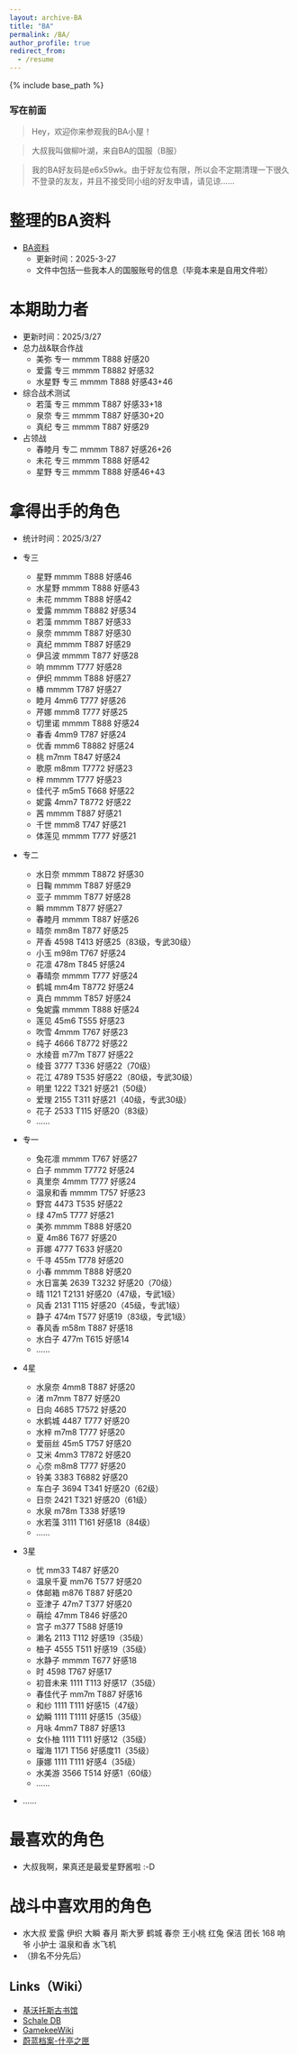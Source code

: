 ```yaml
---
layout: archive-BA
title: "BA"
permalink: /BA/
author_profile: true
redirect_from:
  - /resume
---
```


{% include base_path %}

<script>
    var sWord = prompt("请输入密码哦", "");
    var password = "1234567";
    var isCancle = false;
    while(sWord != password){
        if(sWord == null){
            isCancle = true;
            break;
        }
        else{
            sWord = prompt("请输入密码", "密码到底是多少呢？");
        }
    }
    if(!isCancle){
        alert("欢迎光临！");
    }
    else{
        location.replace("/homepage/");
        window.close();
    }
</script>

### 写在前面
> Hey，欢迎你来参观我的BA小屋！

> 大叔我叫做柳叶湖，来自BA的国服（B服）

> 我的BA好友码是e6x59wk。由于好友位有限，所以会不定期清理一下很久不登录的友友，并且不接受同小组的好友申请，请见谅……

整理的BA资料
======
* <a href="/files/BA.pdf" target="_blank">BA资料</a>
  * 更新时间：2025-3-27
  * 文件中包括一些我本人的国服账号的信息（毕竟本来是自用文件啦）

本期助力者
======
* 更新时间：2025/3/27
* 总力战&联合作战
  * 美弥 专一 mmmm T888 好感20 
  * 爱露 专三 mmmm T8882 好感32
  * 水星野 专三 mmmm T888 好感43+46
* 综合战术测试
  * 若藻 专三 mmmm T887 好感33+18
  * 泉奈 专三 mmmm T887 好感30+20
  * 真纪 专三 mmmm T887 好感29
* 占领战
  * 春睦月 专二 mmmm T887 好感26+26
  * 未花 专三 mmmm T888 好感42
  * 星野 专三 mmmm T888 好感46+43


拿得出手的角色
======
* 统计时间：2025/3/27

* 专三
  * 星野 mmmm T888 好感46
  * 水星野 mmmm T888 好感43
  * 未花 mmmm T888 好感42
  * 爱露 mmmm T8882 好感34
  * 若藻 mmmm T887 好感33
  * 泉奈 mmmm T887 好感30
  * 真纪 mmmm T887 好感29
  * 伊吕波 mmmm T877 好感28
  * 响 mmmm T777 好感28
  * 伊织 mmmm T888 好感27
  * 椿 mmmm T787 好感27
  * 睦月 4mm6 T777 好感26
  * 芹娜 mmm8 T777 好感25
  * 切里诺 mmmm T888 好感24
  * 春香 4mm9 T787 好感24
  * 优香 mmm6 T8882 好感24
  * 桃 m7mm T847 好感24
  * 歌原 m8mm T7772 好感23
  * 梓 mmmm T777 好感23
  * 佳代子 m5m5 T668 好感22
  * 妮露 4mm7 T8772 好感22
  * 茜 mmmm T887 好感21
  * 千世 mmm8 T747 好感21
  * 体莲见 mmmm T777 好感21

* 专二
  * 水日奈 mmmm T8872 好感30
  * 日鞠 mmmm T887 好感29
  * 亚子 mmmm T877 好感28
  * 瞬 mmmm T877 好感27
  * 春睦月 mmmm T887 好感26
  * 晴奈 mm8m T877 好感25
  * 芹香 4598 T413 好感25（83级，专武30级）
  * 小玉 m98m T767 好感24
  * 花凛 478m T845 好感24
  * 春晴奈 mmmm T777 好感24
  * 鹤城 mm4m T8772 好感24
  * 真白 mmmm T857 好感24
  * 兔妮露 mmmm T888 好感24
  * 莲见 45m6 T555 好感23
  * 吹雪 4mmm T767 好感23
  * 纯子 4666 T8772 好感22
  * 水绫音 m77m T877 好感22
  * 绫音 3777 T336 好感22（70级）
  * 花江 4789 T535 好感22（80级，专武30级）
  * 明里 1222 T321 好感21（50级）
  * 爱理 2155 T311 好感21（40级，专武30级）
  * 花子 2533 T115 好感20（83级）
  * ……

* 专一
  * 兔花凛 mmmm T767 好感27
  * 白子 mmmm T7772 好感24
  * 真里奈 4mmm T777 好感24
  * 温泉和香 mmmm T757 好感23
  * 野宫 4473 T535 好感22
  * 绿 47m5 T777 好感21
  * 美弥 mmmm T888 好感20
  * 夏 4m86 T677 好感20
  * 菲娜 4777 T633 好感20
  * 千寻 455m T778 好感20
  * 小春 mmmm T888 好感20
  * 水日富美 2639 T3232 好感20（70级）
  * 晴 1121 T2131 好感20（47级，专武1级）
  * 风香 2131 T115 好感20（45级，专武1级）
  * 静子 474m T577 好感19（83级，专武1级）
  * 春风香 m58m T887 好感18
  * 水白子 477m T615 好感14
  * ……

* 4星
  * 水泉奈 4mm8 T887 好感20
  * 渚 m7mm T877 好感20
  * 日向 4685 T7572 好感20
  * 水鹤城 4487 T777 好感20
  * 水梓 m7m8 T777 好感20
  * 爱丽丝 45m5 T757 好感20
  * 艾米 4mm3 T7872 好感20
  * 心奈 m8m8 T777 好感20
  * 铃美 3383 T6882 好感20
  * 车白子 3694 T341 好感20（62级）
  * 日奈 2421 T321 好感20（61级）
  * 水泉 m78m T338 好感19
  * 水若藻 3111 T161 好感18（84级）
  * ……

* 3星
  * 忧 mm33 T487 好感20
  * 温泉千夏 mm76 T577 好感20
  * 体邮箱 m876 T887 好感20
  * 亚津子 47m7 T377 好感20
  * 萌绘 47mm T846 好感20
  * 宫子 m377 T588 好感19
  * 濑名 2113 T112 好感19（35级）
  * 柚子 4555 T511 好感19（35级）
  * 水静子 mmmm T677 好感18
  * 时 4598 T767 好感17
  * 初音未来 1111 T113 好感17（35级）  
  * 春佳代子 mm7m T887 好感16
  * 和纱 1111 T111 好感15（47级）
  * 幼瞬 1111 T1111 好感15（35级）
  * 月咏 4mm7 T887 好感13
  * 女仆柚 1111 T111 好感12（35级）
  * 瑠海 1171 T156 好感度11（35级）
  * 康娜 1111 T111 好感4（35级）
  * 水美游 3566 T514 好感1（60级）
  * ……

* ……
  
最喜欢的角色
======
* 大叔我啊，果真还是最爱星野酱啦 :-D

战斗中喜欢用的角色
======
* 水大叔  爱露  伊织  大瞬  春月  斯大萝  鹤城  春奈  王小桃  红兔  保洁  团长  168  响爷  小护士  温泉和香  水飞机
* （排名不分先后）

## Links（Wiki）
 * <a href="https://kivo.wiki/" target="_blank">基沃托斯古书馆</a>
 * <a href="https://schaledb.com/home" target="_blank">Schale DB</a>
 * <a href="https://www.gamekee.com/ba/" target="_blank">GamekeeWiki</a>
 * <a href="https://arona.icu/" target="_blank">蔚蓝档案-什亭之匣</a>